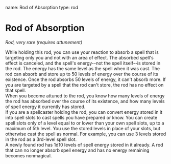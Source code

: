 name: Rod of Absorption
type: rod

# Rod of Absorption 
_Rod, very rare (requires attunement)_ 

While holding this rod, you can use your reaction to absorb a spell that is targeting only you and not with an area of effect. The absorbed spell's effect is canceled, and the spell's energy--not the spell itself--is stored in the rod. The energy has the same level as the spell when it was cast. The rod can absorb and store up to 50 levels of energy over the course of its existence. Once the rod absorbs 50 levels of energy, it can't absorb more. If you are targeted by a spell that the rod can't store, the rod has no effect on that spell.    
When you become attuned to the rod, you know how many levels of energy the rod has absorbed over the course of its existence, and how many levels of spell energy it currently has stored.    
If you are a spellcaster holding the rod, you can convert energy stored in it into spell slots to cast spells you have prepared or know. You can create spell slots only of a level equal to or lower than your own spell slots, up to a maximum of 5th level. You use the stored levels in place of your slots, but otherwise cast the spell as normal. For example, you can use 3 levels stored in the rod as a 3rd-level spell slot.    
A newly found rod has 1d10 levels of spell energy stored in it already. A rod that can no longer absorb spell energy and has no energy remaining becomes nonmagical. 